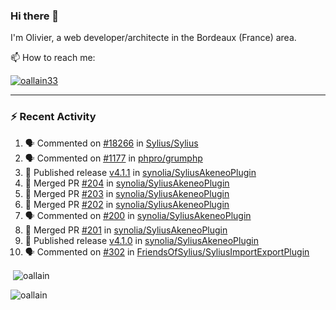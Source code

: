 ### Hi there 👋

I'm Olivier, a web developer/architecte in the Bordeaux (France) area.

📫 How to reach me:

<p> <a href="https://twitter.com/oallain33" target="blank"><img src="https://img.shields.io/twitter/follow/oallain33?logo=twitter&style=for-the-badge" alt="oallain33" /></a> </p>

---

### :zap: Recent Activity

<!--START_SECTION:activity-->
1. 🗣 Commented on [#18266](https://github.com/Sylius/Sylius/pull/18266#issuecomment-3160651374) in [Sylius/Sylius](https://github.com/Sylius/Sylius)
2. 🗣 Commented on [#1177](https://github.com/phpro/grumphp/pull/1177#issuecomment-3116960263) in [phpro/grumphp](https://github.com/phpro/grumphp)
3. 🚀 Published release [v4.1.1](https://github.com/synolia/SyliusAkeneoPlugin/releases/tag/v4.1.1) in [synolia/SyliusAkeneoPlugin](https://github.com/synolia/SyliusAkeneoPlugin)
4. 🎉 Merged PR [#204](https://github.com/synolia/SyliusAkeneoPlugin/pull/204) in [synolia/SyliusAkeneoPlugin](https://github.com/synolia/SyliusAkeneoPlugin)
5. 🎉 Merged PR [#203](https://github.com/synolia/SyliusAkeneoPlugin/pull/203) in [synolia/SyliusAkeneoPlugin](https://github.com/synolia/SyliusAkeneoPlugin)
6. 🎉 Merged PR [#202](https://github.com/synolia/SyliusAkeneoPlugin/pull/202) in [synolia/SyliusAkeneoPlugin](https://github.com/synolia/SyliusAkeneoPlugin)
7. 🗣 Commented on [#200](https://github.com/synolia/SyliusAkeneoPlugin/pull/200#issuecomment-3012200974) in [synolia/SyliusAkeneoPlugin](https://github.com/synolia/SyliusAkeneoPlugin)
8. 🎉 Merged PR [#201](https://github.com/synolia/SyliusAkeneoPlugin/pull/201) in [synolia/SyliusAkeneoPlugin](https://github.com/synolia/SyliusAkeneoPlugin)
9. 🚀 Published release [v4.1.0](https://github.com/synolia/SyliusAkeneoPlugin/releases/tag/v4.1.0) in [synolia/SyliusAkeneoPlugin](https://github.com/synolia/SyliusAkeneoPlugin)
10. 🗣 Commented on [#302](https://github.com/FriendsOfSylius/SyliusImportExportPlugin/issues/302#issuecomment-2925381859) in [FriendsOfSylius/SyliusImportExportPlugin](https://github.com/FriendsOfSylius/SyliusImportExportPlugin)
<!--END_SECTION:activity-->

<p>&nbsp;<img align="center" src="https://github-readme-stats.vercel.app/api?username=oallain&show_icons=true&locale=en" alt="oallain" /></p>

<p><img align="center" src="https://github-readme-streak-stats.herokuapp.com/?user=oallain&" alt="oallain" /></p>


